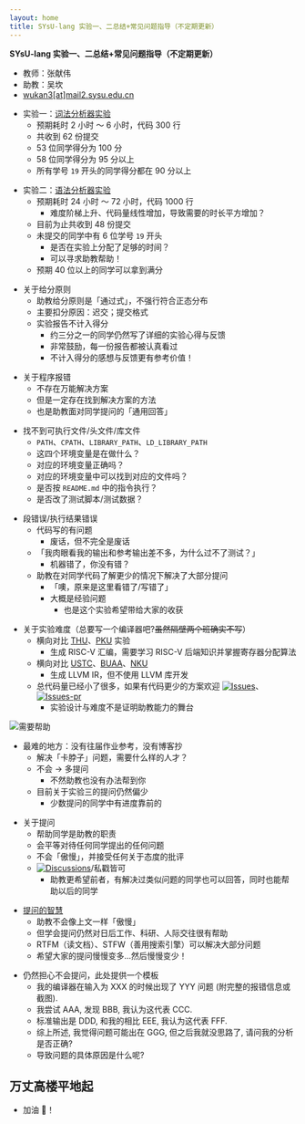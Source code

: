 ```yaml
---
layout: home
title: SYsU-lang 实验一、二总结+常见问题指导（不定期更新）
---
```


**SYsU-lang 实验一、二总结+常见问题指导（不定期更新）**

- 教师：张献伟
- 助教：吴坎
- [wukan3[at]mail2.sysu.edu.cn](mailto:wukan3@mail2.sysu.edu.cn)

<!-- .slide vertical=true -->

- 实验一：[词法分析器实验](https://github.com/arcsysu/SYsU-lang/tree/latest/lexer)
  - 预期耗时 2 小时 ～ 6 小时，代码 300 行
  - 共收到 62 份提交
  - 53 位同学得分为 100 分
  - 58 位同学得分为 95 分以上
  - 所有学号 `19` 开头的同学得分都在 90 分以上

<!-- .slide vertical=true -->

- 实验二：[语法分析器实验](https://github.com/arcsysu/SYsU-lang/tree/latest/parser)
  - 预期耗时 24 小时 ～ 72 小时，代码 1000 行
    - 难度阶梯上升、代码量线性增加，导致需要的时长平方增加？
  - 目前为止共收到 48 份提交
  - 未提交的同学中有 6 位学号 `19` 开头
    - 是否在实验上分配了足够的时间？
    - 可以寻求助教帮助！
  - 预期 40 位以上的同学可以拿到满分

<!-- .slide vertical=true -->

- 关于给分原则
  - 助教给分原则是「通过式」，不强行符合正态分布
  - 主要扣分原因：迟交；提交格式
  - 实验报告不计入得分
    - 约三分之一的同学仍然写了详细的实验心得与反馈
    - 非常鼓励，每一份报告都被认真看过
    - 不计入得分的感想与反馈更有参考价值！

<!-- .slide vertical=true -->

- 关于程序报错
  - 不存在万能解决方案
  - 但是一定存在找到解决方案的方法
  - 也是助教面对同学提问的「通用回答」

<!-- .slide vertical=true -->

- 找不到可执行文件/头文件/库文件
  - `PATH`、`CPATH`、`LIBRARY_PATH`、`LD_LIBRARY_PATH`
  - 这四个环境变量是在做什么？
  - 对应的环境变量正确吗？
  - 对应的环境变量中可以找到对应的文件吗？
  - 是否按 `README.md` 中的指令执行？
  - 是否改了测试脚本/测试数据？

<!-- .slide vertical=true -->

- 段错误/执行结果错误
  - 代码写的有问题
    - 废话，但不完全是废话
  - 「我肉眼看我的输出和参考输出差不多，为什么过不了测试？」
    - 机器错了，你没有错？
  - 助教在对同学代码了解更少的情况下解决了大部分提问
    - 「噢，原来是这里看错了/写错了」
    - 大概是经验问题
      - 也是这个实验希望带给大家的收获

<!-- .slide vertical=true -->

- 关于实验难度（总要写一个编译器吧?~~虽然隔壁两个班确实不写~~）
  - 横向对比 [THU](https://decaf-lang.github.io/minidecaf-tutorial/)、[PKU](https://pku-minic.github.io/online-doc/#/) 实验
    - 生成 RISC-V 汇编，需要学习 RISC-V 后端知识并掌握寄存器分配算法
  - 横向对比 [USTC](https://github.com/Komorebi660/SysYF-Compiler)、[BUAA](https://buaa-se-compiling.github.io/miniSysY-tutorial/)、[NKU](https://github.com/tinsir888/Compiler-SysY)
    - 生成 LLVM IR，但不使用 LLVM 库开发
  - 总代码量已经小了很多，如果有代码更少的方案欢迎 [![Issues](https://img.shields.io/github/issues/arcsysu/SYsU-lang)](https://github.com/arcsysu/SYsU-lang/issues)、[![Issues-pr](https://img.shields.io/github/issues-pr/arcsysu/SYsU-lang)](https://github.com/arcsysu/SYsU-lang/pulls)
    - 实验设计与难度不是证明助教能力的舞台

<!-- .slide vertical=true -->

![需要帮助](https://Mizuno-Ai.wu-kan.cn/assets/image/2022/05/12/1.jpg)

<!-- .slide vertical=true -->

- 最难的地方：没有往届作业参考，没有博客抄
  - 解决「卡脖子」问题，需要什么样的人才？
  - 不会 -> 多提问
    - 不然助教也没有办法帮到你
  - 目前关于实验三的提问仍然偏少
    - 少数提问的同学中有进度靠前的

<!-- .slide vertical=true -->

- 关于提问
  - 帮助同学是助教的职责
  - 会平等对待任何同学提出的任何问题
  - 不会「傲慢」，并接受任何关于态度的批评
  - [![Discussions](https://img.shields.io/github/discussions/arcsysu/SYsU-lang)](https://github.com/arcsysu/SYsU-lang/discussions)/私戳皆可
    - 助教更希望前者，有解决过类似问题的同学也可以回答，同时也能帮助以后的同学

<!-- .slide vertical=true -->

- [提问的智慧](https://github.com/ryanhanwu/How-To-Ask-Questions-The-Smart-Way/blob/main/README-zh_CN.md)
  - 助教不会像上文一样「傲慢」
  - 但学会提问仍然对日后工作、科研、人际交往很有帮助
  - RTFM（读文档）、STFW（善用搜索引擎）可以解决大部分问题
  - 希望大家的提问慢慢变多…然后慢慢变少！

<!-- .slide vertical=true -->

- 仍然担心不会提问，此处提供一个模板
  - 我的编译器在输入为 XXX 的时候出现了 YYY 问题 (附完整的报错信息或截图).
  - 我尝试 AAA, 发现 BBB, 我认为这代表 CCC.
  - 标准输出是 DDD, 和我的相比 EEE, 我认为这代表 FFF.
  - 综上所述, 我觉得问题可能出在 GGG, 但之后我就没思路了, 请问我的分析是否正确?
  - 导致问题的具体原因是什么呢?

<!-- .slide -->

## 万丈高楼平地起

- 加油 💪！
